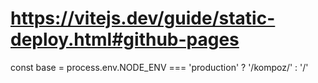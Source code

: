 # https://vitejs.dev/guide/static-deploy.html#github-pages


const base = process.env.NODE_ENV === 'production' ? '/kompoz/' : '/'